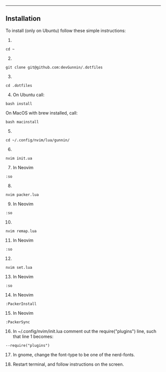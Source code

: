 --------------------------------------------------------------
Installation
--------------------------------------------------------------

To install (only on Ubuntu) follow these simple instructions:

1. 

```
cd ~
```

2.

```
git clone git@github.com:devGunnin/.dotfiles
```

3.

```
cd .dotfiles
```

4. On Ubuntu call:

```
bash install
```

On MacOS with brew installed, call:

```
bash macinstall
```

5.

```
cd ~/.config/nvim/lua/gunnin/
```

6.

```
nvim init.ua
```

7. In Neovim

```
:so
```

8. 

```
nvim packer.lua
```

9. In Neovim

```
:so
```

10. 

```
nvim remap.lua
```

11. In Neovim

```
:so
```

12. 

```
nvim set.lua
```

13. In Neovim

```
:so
```

14. In Neovim 

```
:PackerInstall
```

15. In Neovim

```
:PackerSync
```

16. In ~/.config/nvim/init.lua comment out the require("plugins") line, such that line 1 becomes:

```
--require("plugins")
```

17. In gnome, change the font-type to be one of the nerd-fonts.

18. Restart terminal, and follow instructions on the screen.
